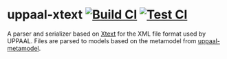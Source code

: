 # uppaal-xtext [![Build CI](https://github.com/uppaal-emf/uppaal-xtext/actions/workflows/build.yml/badge.svg)](https://github.com/uppaal-emf/uppaal-xtext/actions/workflows/build.yml) [![Test CI](https://github.com/uppaal-emf/uppaal-xtext/actions/workflows/test.yml/badge.svg)](https://github.com/uppaal-emf/uppaal-xtext/actions/workflows/test.yml)
A parser and serializer based on [Xtext](https://www.eclipse.org/Xtext/) for the XML file format used by UPPAAL.
Files are parsed to models based on the metamodel from [uppaal-metamodel](https://github.com/uppaal-emf/uppaal-metamodel).
